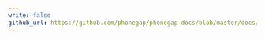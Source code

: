 ```yaml
---
write: false
github_url: https://github.com/phonegap/phonegap-docs/blob/master/docs/3-references/plugin-apis/device-orientation.html.md
---
```

